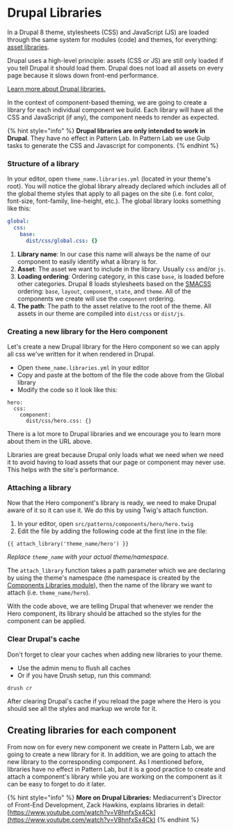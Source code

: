 # Drupal Libraries

In a Drupal 8 theme, stylesheets \(CSS\) and JavaScript \(JS\) are loaded through the same system for modules \(code\) and themes, for everything: [asset libraries](https://www.drupal.org/node/2274843).

Drupal uses a high-level principle: assets \(CSS or JS\) are still only loaded if you tell Drupal it should load them. Drupal does not load all assets on every page because it slows down front-end performance.

​[Learn more about Drupal libraries.](https://www.drupal.org/docs/8/theming-drupal-8/adding-stylesheets-css-and-javascript-js-to-a-drupal-8-theme)​

In the context of component-based theming, we are going to create a library for each individual component we build. Each library will have all the CSS and JavaScript \(if any\), the component needs to render as expected.

{% hint style="info" %}
**Drupal libraries are only intended to work in Drupal**. They have no effect in Pattern Lab. In Pattern Lab we use Gulp tasks to generate the CSS and Javascript for components.
{% endhint %}

### Structure of a library

In your editor, open `theme_name.libraries.yml` \(located in your theme's root\). You will notice the global library already declared which includes all of the global theme styles that apply to all pages on the site \(i.e. font color, font-size, font-family, line-height, etc.\). The global library looks something like this:

```yaml
global:  
  css:    
    base:      
      dist/css/global.css: {}
```

1. **Library name**: In our case this name will always be the name of our component to easily identify what a library is for.
2. **Asset**: The asset we want to include in the library. Usually `css` and/or `js`.
3. **Loading ordering**: Ordering category, in this case `base`, is loaded before other categories. Drupal 8 loads stylesheets based on the [SMACSS](https://smacss.com/) ordering: `base`, `layout`, `component`, `state`, and `theme`. All of the components we create will use the `component` ordering.
4. **The path**: The path to the asset relative to the root of the theme. All assets in our theme are compiled into `dist/css` or `dist/js`. 

### Creating a new library for the Hero component

Let's create a new Drupal library for the Hero component so we can apply all css we've written for it when rendered in Drupal.

* Open `theme_name.libraries.yml` in your editor
* Copy and paste at the bottom of the file the code above from the Global library
* Modify the code so it look like this:

```text
hero:  
  css:    
    component:      
      dist/css/hero.css: {}
```

There is a lot more to Drupal libraries and we encourage you to learn more about them in the URL above.

Libraries are great because Drupal only loads what we need when we need it to avoid having to load assets that our page or component may never use. This helps with the site's performance.

### Attaching a library

Now that the Hero component's library is ready, we need to make Drupal aware of it so it can use it.  We do this by using Twig's attach function.

1. In your editor, open `src/patterns/components/hero/hero.twig`
2. Edit the file by adding the following code at the first line in the file:

```text
{{ attach_library('theme_name/hero') }}
```

_Replace `theme_name` with your actual theme/namespace._

The `attach_library` function takes a path parameter which we are declaring by using the theme's namespace \(the namespace is created by the [Components Libraries module](https://www.drupal.org/project/components)\), then the name of the library we want to attach \(i.e. `theme_name/hero`\).

With the code above, we are telling Drupal that whenever we render the Hero component, its library should be attached so the styles for the component can be applied.

### **Clear Drupal's cache**

Don't forget to clear your caches when adding new libraries to your theme.

* Use the admin menu to flush all caches
* Or if you have Drush setup, run this command:

```text
drush cr
```

After clearing Drupal's cache if you reload the page where the Hero is you should see all the styles and markup we wrote for it.

## Creating libraries for each component <a id="creating-libraries-for-each-component"></a>

From now on for every new component we create in Pattern Lab, we are going to create a new library for it.  In addition, we are going to attach the new library to the corresponding component.  As I mentioned before, libraries have no effect in Pattern Lab, but it is a good practice to create and attach a component's library while you are working on the component as it can be easy to forget to do it later.

{% hint style="info" %}
**More on Drupal Libraries:** Mediacurrent's Director of Front-End Development, Zack Hawkins, explains libraries in detail: [https://www.youtube.com/watch?v=V8hnfxSx4Ck](https://www.youtube.com/watch?v=V8hnfxSx4Ck)
{% endhint %}

